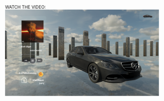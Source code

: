 WATCH THE VIDEO:
[![VIDEO](https://github.com/hnam-nesg/Automotive_HMI/blob/main/Screenshot%202025-07-30%20002710.png)](https://www.youtube.com/watch?v=YPjH8xH7kag)
